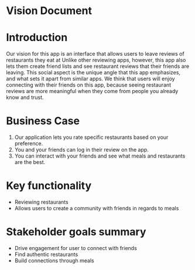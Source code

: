 # Vision Document

# Introduction


Our vision for this app is an interface that allows users to leave reviews of restaurants they eat at Unlike other reviewing apps, however, this app also lets them create friend lists and see restaurant reviews that their friends are leaving. This social aspect is the unique angle that this app emphasizes, and what sets it apart from similar apps. We think that users will enjoy connecting with their friends on this app, because seeing restaurant reviews are more meaningful when they come from people you already know and trust. 

# Business Case
 
1. Our application lets you rate specific restaurants based on your preference.
2. You and your friends can log in their review on the app.
3. You can interact with your friends and see what meals and restaurants are the best.

# Key functionality

- Reviewing restaurants
- Allows users to create a community with friends in regards to meals

# Stakeholder goals summary

- Drive engagement for user to connect with friends
- Find authentic restaurants
- Build connections through meals